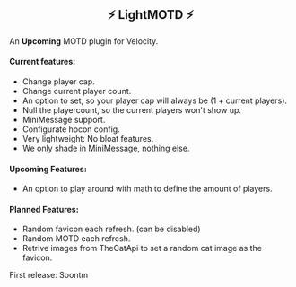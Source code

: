 <div>
<center>
<h2> ⚡️ LightMOTD ⚡️</h2>
</center>
</div>

An **Upcoming** MOTD plugin for Velocity.

#### Current features:

- Change player cap.
- Change current player count.
- An option to set, so your player cap will always be (1 + current players).
- Null the playercount, so the current players won't show up.
- MiniMessage support.
- Configurate hocon config.  
- Very lightweight: No bloat features.
- We only shade in MiniMessage, nothing else.

#### Upcoming Features:

- An option to play around with math to define the amount of players.
  
#### Planned Features:

- Random favicon each refresh. (can be  disabled)
- Random MOTD each refresh.  
- Retrive images from TheCatApi to set a random cat image as the favicon.

First release: Soontm
  